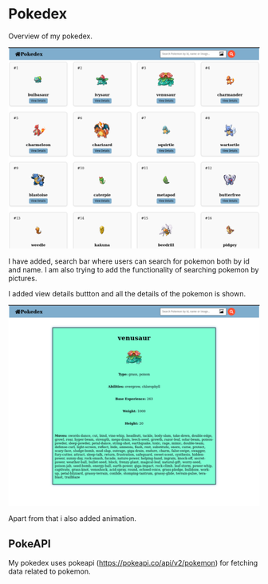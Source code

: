 # Pokedex
Overview of my pokedex.

![pokedex](/assets/pokedex.png)

I have added, search bar where users can search for pokemon both by id and name. I am also trying to add the functionality of searching pokemon by pictures.

I added view details buttton and all the details of the pokemon is shown.

![pokedex](/assets/details.png)

Apart from that i also added animation.

## PokeAPI
My pokedex uses pokeapi (https://pokeapi.co/api/v2/pokemon) for fetching data related to pokemon.
